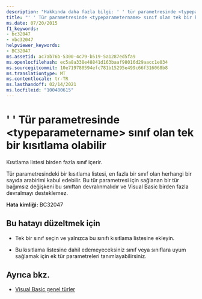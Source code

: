 ```yaml
---
description: "Hakkında daha fazla bilgi: ' ' tür parametresinde <typeparametername> sınıf olan tek bir kısıtlama bulunabilir"
title: "' ' Tür parametresinde <typeparametername> sınıf olan tek bir kısıtlama olabilir"
ms.date: 07/20/2015
f1_keywords:
- bc32047
- vbc32047
helpviewer_keywords:
- BC32047
ms.assetid: ac7ab76b-5300-4c79-b519-5a1287ed5fa9
ms.openlocfilehash: ec5a8a338e48841d163baaf98016d29aacc1e034
ms.sourcegitcommit: 10e719780594efc781b15295e499c66f316068b8
ms.translationtype: MT
ms.contentlocale: tr-TR
ms.lasthandoff: 02/14/2021
ms.locfileid: "100480615"
---
```

# <a name="type-parameter-typeparametername-can-only-have-one-constraint-that-is-a-class"></a>' ' Tür parametresinde \<typeparametername> sınıf olan tek bir kısıtlama olabilir

Kısıtlama listesi birden fazla sınıf içerir.  
  
 Tür parametresindeki bir kısıtlama listesi, en fazla bir sınıf olan herhangi bir sayıda arabirimi kabul edebilir. Bu tür parametresi için sağlanan bir tür bağımsız değişkeni bu sınıftan devralınmalıdır ve Visual Basic birden fazla devralmayı desteklemez.  
  
 **Hata kimliği:** BC32047  
  
## <a name="to-correct-this-error"></a>Bu hatayı düzeltmek için  
  
- Tek bir sınıf seçin ve yalnızca bu sınıfı kısıtlama listesine ekleyin.  
  
- Bu kısıtlama listesine dahil edemeyeceksiniz sınıf veya sınıflara uyum sağlamak için ek tür parametreleri tanımlayabilirsiniz.  
  
## <a name="see-also"></a>Ayrıca bkz.

- [Visual Basic genel türler](../programming-guide/language-features/data-types/generic-types.md)
